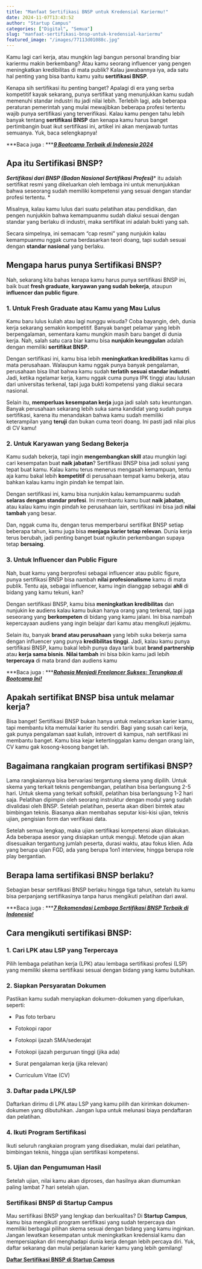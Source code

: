 ```yaml
---
title: "Manfaat Sertifikasi BNSP untuk Kredensial Kariermu!"
date: 2024-11-07T13:43:52
author: "Startup Campus"
categories: ["Digital", "Semua"]
slug: "manfaat-sertifikasi-bnsp-untuk-kredensial-kariermu"
featured_image: "/images/77113d01088c.jpg"
---
```


Kamu lagi cari kerja, atau mungkin lagi bangun personal branding biar kariermu makin berkembang? Atau kamu seorang influencer yang pengen meningkatkan kredibilitas di mata publik? Kalau jawabannya iya, ada satu hal penting yang bisa bantu kamu yaitu **sertifikasi BNSP**. 

Kenapa sih sertifikasi itu penting banget? Apalagi di era yang serba kompetitif kayak sekarang, punya sertifikat yang menunjukkan kamu sudah memenuhi standar industri itu jadi nilai lebih. Terlebih lagi, ada beberapa peraturan pemerintah yang mulai mewajibkan beberapa profesi tertentu wajib punya sertifikasi yang terverifikasi. Kalau kamu pengen tahu lebih banyak tentang **sertifikasi BNSP** dan kenapa kamu harus banget pertimbangin buat ikut sertifikasi ini, artikel ini akan menjawab tuntas semuanya. Yuk, baca selengkapnya!

***Baca juga : ***[***9 Bootcamp Terbaik di Indonesia 2024***](https://startupcampus.id/blog/9-bootcamp-terbaik-di-indonesia-2023/)

## **Apa itu Sertifikasi BNSP?**

> 
***Sertifikasi dari BNSP (Badan Nasional Sertifikasi Profesi)**** itu adalah sertifikat resmi yang dikeluarkan oleh lembaga ini untuk menunjukkan bahwa seseorang sudah memiliki kompetensi yang sesuai dengan standar profesi tertentu. *

Misalnya, kalau kamu lulus dari suatu pelatihan atau pendidikan, dan pengen nunjukkin bahwa kemampuanmu sudah diakui sesuai dengan standar yang berlaku di industri, maka sertifikat ini adalah bukti yang sah.

Secara simpelnya, ini semacam “cap resmi” yang nunjukin kalau kemampuanmu nggak cuma berdasarkan teori doang, tapi sudah sesuai dengan **standar nasional** yang berlaku.

## **Mengapa harus punya Sertifikasi BNSP?**

Nah, sekarang kita bahas kenapa kamu harus punya sertifikasi BNSP ini, baik buat **fresh graduate**, **karyawan yang sudah bekerja**, ataupun **influencer dan public figure**.

### **1. Untuk Fresh Graduate atau Kamu yang Mau Lulus**

Kamu baru lulus kuliah atau lagi nunggu wisuda? Coba bayangin, deh, dunia kerja sekarang semakin kompetitif. Banyak banget pelamar yang lebih berpengalaman, sementara kamu mungkin masih baru banget di dunia kerja. Nah, salah satu cara biar kamu bisa **nunjukin keunggulan** adalah dengan memiliki **sertifikat BNSP**.

Dengan sertifikasi ini, kamu bisa lebih **meningkatkan kredibilitas** kamu di mata perusahaan. Walaupun kamu nggak punya banyak pengalaman, perusahaan bisa lihat bahwa kamu sudah **terlatih sesuai standar industri**. Jadi, ketika ngelamar kerja, kamu nggak cuma punya IPK tinggi atau lulusan dari universitas terkenal, tapi juga bukti kompetensi yang diakui secara nasional.

Selain itu, **memperluas kesempatan kerja** juga jadi salah satu keuntungan. Banyak perusahaan sekarang lebih suka sama kandidat yang sudah punya sertifikasi, karena itu menandakan bahwa kamu sudah memiliki keterampilan yang **teruji** dan bukan cuma teori doang. Ini pasti jadi nilai plus di CV kamu!

### **2. Untuk Karyawan yang Sedang Bekerja**

Kamu sudah bekerja, tapi ingin **mengembangkan skill** atau mungkin lagi cari kesempatan buat **naik jabatan**? Sertifikasi BNSP bisa jadi solusi yang tepat buat kamu. Kalau kamu terus menerus mengasah kemampuan, tentu aja kamu bakal lebih **kompetitif** di perusahaan tempat kamu bekerja, atau bahkan kalau kamu ingin pindah ke tempat lain.

Dengan sertifikasi ini, kamu bisa nunjukin kalau kemampuanmu sudah **selaras dengan standar profesi**. Ini membantu kamu buat **naik jabatan**, atau kalau kamu ingin pindah ke perusahaan lain, sertifikasi ini bisa jadi **nilai tambah** yang besar.

Dan, nggak cuma itu, dengan terus memperbarui sertifikat BNSP setiap beberapa tahun, kamu juga bisa **menjaga karier tetap relevan**. Dunia kerja terus berubah, jadi penting banget buat ngikutin perkembangan supaya tetap **bersaing**.

### **3. Untuk Influencer dan Public Figure**

Nah, buat kamu yang berprofesi sebagai influencer atau public figure, punya sertifikasi BNSP bisa nambah **nilai profesionalisme** kamu di mata publik. Tentu aja, sebagai influencer, kamu ingin dianggap sebagai **ahli** di bidang yang kamu tekuni, kan?

Dengan sertifikasi BNSP, kamu bisa **meningkatkan kredibilitas** dan nunjukin ke audiens kalau kamu bukan hanya orang yang terkenal, tapi juga seseorang yang **berkompeten** di bidang yang kamu jalani. Ini bisa nambah kepercayaan audiens yang ingin belajar dari kamu atau mengikuti jejakmu.

Selain itu, banyak **brand atau perusahaan** yang lebih suka bekerja sama dengan influencer yang punya **kredibilitas tinggi**. Jadi, kalau kamu punya sertifikasi BNSP, kamu bakal lebih punya daya tarik buat **brand partnership** atau **kerja sama bisnis**. **Nilai tambah** ini bisa bikin kamu jadi lebih **terpercaya** di mata brand dan audiens kamu

***Baca juga : ***[***Rahasia Menjadi Freelancer Sukses: Terungkap di Bootcamp Ini!***](https://startupcampus.id/blog/rahasia-menjadi-freelancer-sukses-terungkap-di-bootcamp-ini/)

## **Apakah sertifikat BNSP bisa untuk melamar kerja?**

Bisa banget! Sertifikasi BNSP bukan hanya untuk melancarkan karier kamu, tapi membantu kita memulai karier itu sendiri. Bagi yang susah cari kerja, gak punya pengalaman saat kuliah, introvert di kampus, nah sertifikasi ini membantu banget. Kamu bisa kejar ketertinggalan kamu dengan orang lain, CV kamu gak kosong-kosong banget lah.

## **Bagaimana rangkaian program sertifikasi BNSP?**

Lama rangkaiannya bisa bervariasi tergantung skema yang dipilih. Untuk skema yang terkait teknis pengembangan, pelatihan bisa berlangsung 2-5 hari. Untuk skema yang terkait softskill, pelatihan bisa berlangsung 1-2 hari saja. Pelatihan dipimpin oleh seorang instruktur dengan modul yang sudah divalidasi oleh BNSP. Setelah pelatihan, peserta akan diberi bimtek atau bimbingan teknis. Biasanya akan membahas seputar kisi-kisi ujian, teknis ujian, pengisian form dan verifikasi data.

Setelah semua lengkap, maka ujian sertifikasi kompetensi akan dilakukan. Ada beberapa asesor yang disiapkan untuk menguji. Metode ujian akan disesuaikan tergantung jumlah peserta, durasi waktu, atau fokus klien. Ada yang berupa ujian FGD, ada yang berupa 1on1 interview, hingga berupa role play bergantian.

## **Berapa lama sertifikasi BNSP berlaku?**

Sebagian besar sertifikasi BNSP berlaku hingga tiga tahun, setelah itu kamu bisa perpanjang sertifikasinya tanpa harus mengikuti pelatihan dari awal.

***Baca juga : ***[***7 Rekomendasi Lembaga Sertifikasi BNSP Terbaik di Indonesia!***](https://startupcampus.id/blog/7-rekomendasi-lembaga-sertifikasi-bnsp-terbaik-di-indonesia/)

## **Cara mengikuti sertifikasi BNSP**:

### **1. Cari LPK atau LSP yang Terpercaya**

Pilih lembaga pelatihan kerja (LPK) atau lembaga sertifikasi profesi (LSP) yang memiliki skema sertifikasi sesuai dengan bidang yang kamu butuhkan.

### **2. Siapkan Persyaratan Dokumen**

Pastikan kamu sudah menyiapkan dokumen-dokumen yang diperlukan, seperti:

- Pas foto terbaru

- Fotokopi rapor

- Fotokopi ijazah SMA/sederajat

- Fotokopi ijazah perguruan tinggi (jika ada)

- Surat pengalaman kerja (jika relevan)

- Curriculum Vitae (CV)

### **3. Daftar pada LPK/LSP**

Daftarkan dirimu di LPK atau LSP yang kamu pilih dan kirimkan dokumen-dokumen yang dibutuhkan. Jangan lupa untuk melunasi biaya pendaftaran dan pelatihan.

### **4. Ikuti Program Sertifikasi**

Ikuti seluruh rangkaian program yang disediakan, mulai dari pelatihan, bimbingan teknis, hingga ujian sertifikasi kompetensi.

### **5. Ujian dan Pengumuman Hasil**

Setelah ujian, nilai kamu akan diproses, dan hasilnya akan diumumkan paling lambat 7 hari setelah ujian.

### **Sertifikasi BNSP di Startup Campus**

Mau sertifikasi BNSP yang lengkap dan berkualitas? Di **Startup Campus**, kamu bisa mengikuti program sertifikasi yang sudah terpercaya dan memiliki berbagai pilihan skema sesuai dengan bidang yang kamu inginkan. Jangan lewatkan kesempatan untuk meningkatkan kredensial kamu dan mempersiapkan diri menghadapi dunia kerja dengan lebih percaya diri. Yuk, daftar sekarang dan mulai perjalanan karier kamu yang lebih gemilang!

[**Daftar Sertifikasi BNSP di Startup Campus**](https://startupcampus.id/sertifikasi)
